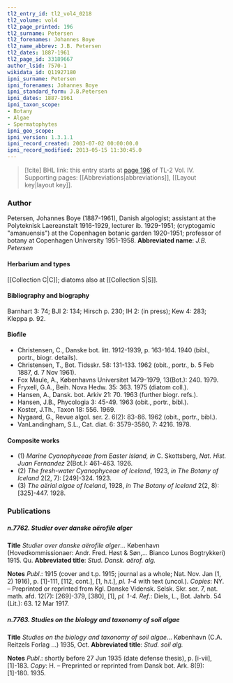 ```yaml
---
tl2_entry_id: tl2_vol4_0218
tl2_volume: vol4
tl2_page_printed: 196
tl2_surname: Petersen
tl2_forenames: Johannes Boye
tl2_name_abbrev: J.B. Petersen
tl2_dates: 1887-1961
tl2_page_id: 33189667
author_lsid: 7570-1
wikidata_id: Q11927180
ipni_surname: Petersen
ipni_forenames: Johannes Boye
ipni_standard_form: J.B.Petersen
ipni_dates: 1887-1961
ipni_taxon_scope: 
- Botany
- Algae
- Spermatophytes
ipni_geo_scope: 
ipni_version: 1.3.1.1
ipni_record_created: 2003-07-02 00:00:00.0
ipni_record_modified: 2013-05-15 11:30:45.0
---
```



> [!cite] BHL link: this entry starts at [page 196](https://www.biodiversitylibrary.org/page/33189667) of TL-2 Vol. IV.
> Supporting pages: [[Abbreviations|abbreviations]], [[Layout key|layout key]].

### Author

Petersen, Johannes Boye (1887-1961), Danish algologist; assistant at the Polyteknisk Laereanstalt 1916-1929, lecturer ib. 1929-1951; (cryptogamic "amanuensis") at the Copenhagen botanic garden 1920-1951; professor of botany at Copenhagen University 1951-1958. 
**Abbreviated name**: *J.B. Petersen*

#### Herbarium and types

[[Collection C|C]]; diatoms also at [[Collection S|S]].

#### Bibliography and biography

Barnhart 3: 74; BJI 2: 134; Hirsch p. 230; IH 2: (in press); Kew 4: 283; Kleppa p. 92.

#### Biofile

- Christensen, C., Danske bot. litt. 1912-1939, p. 163-164. 1940 (bibl., portr., biogr. details).
- Christensen, T., Bot. Tidsskr. 58: 131-133. 1962 (obit., portr., b. 5 Feb 1887, d. 7 Nov 1961).
- Fox Maule, A., Københavns Universitet 1479-1979, 13(Bot.): 240. 1979.
- Fryxell, G.A., Beih. Nova Hedw. 35: 363. 1975 (diatom coll.).
- Hansen, A., Dansk. bot. Arkiv 21: 70. 1963 (further biogr. refs.).
- Hansen, J.B., Phycologia 3: 45-49. 1963 (obit., portr., bibl.).
- Koster, J.Th., Taxon 18: 556. 1969.
- Nygaard, G., Revue algol. ser. 2. 6(2): 83-86. 1962 (obit., portr., bibl.).
- VanLandingham, S.L., Cat. diat. 6: 3579-3580, 7: 4216. 1978.

#### Composite works

- (1) *Marine Cyanophyceae from Easter Island, in* C. Skottsberg, *Nat. Hist. Juan Fernandez* 2(Bot.): 461-463. 1926.
- (2) *The fresh-water Cyanophyceae of Iceland*, 1923, *in The Botany of Iceland* 2(2, 7): \[249\]-324. 1923.
- (3) *The aërial algae of Iceland*, 1928, *in The Botany of Iceland* 2(2, 8): \[325\]-447. 1928.

### Publications

##### n.7762. Studier over danske aërofile alger

**Title**
*Studier over danske aërofile alger*... København (Hovedkommissionaer: Andr. Fred. Høst & Søn,... Bianco Lunos Bogtrykkeri) 1915. Qu.
**Abbreviated title**: *Stud. Dansk. aërof. alg.*

**Notes**
*Publ*.: 1915 (cover and t.p. 1915; journal as a whole; Nat. Nov. Jan (1, 2) 1916), p. \[1\]-111, \[112, cont.\], \[1, h.t.\], *pl. 1-4* with text (uncol.). *Copies*: NY. – Preprinted or reprinted from Kgl. Danske Vidensk. Selsk. Skr. ser. 7, nat. math. afd. 12(7): \[269\]-379, \[380\], \[1\], *pl. 1-4.*
*Ref*.: Diels, L., Bot. Jahrb. 54 (Lit.): 63. 12 Mar 1917.

##### n.7763. Studies on the biology and taxonomy of soil algae

**Title**
*Studies on the biology and taxonomy of soil algae*... København (C.A. Reitzels Forlag ...) 1935, Oct.
**Abbreviated title**: *Stud. soil alg.*

**Notes**
*Publ*.: shortly before 27 Jun 1935 (date defense thesis), p. \[i-vii\], \[1\]-183. *Copy*: H. – Preprinted or reprinted from Dansk bot. Ark. 8(9): \[1\]-180. 1935.

